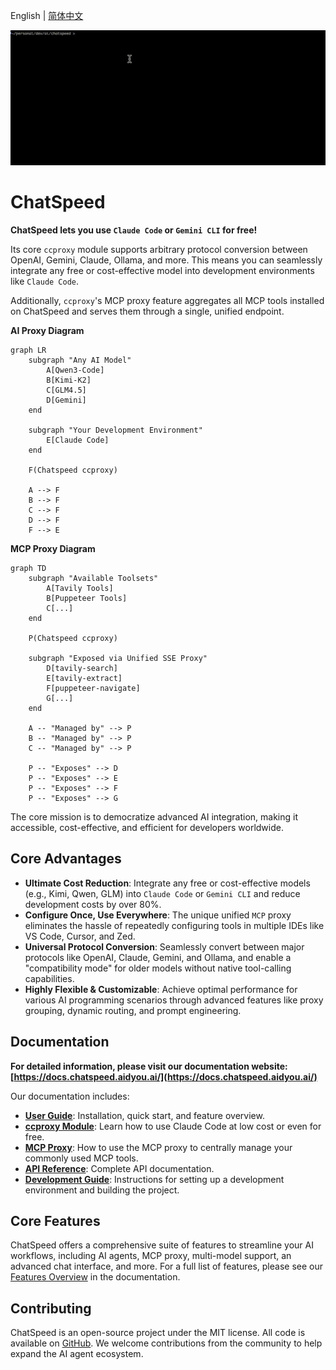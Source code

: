 English | [简体中文](./README.zh-CN.md)

![claude code](assets/images/claude.gif)

# ChatSpeed

**ChatSpeed lets you use `Claude Code` or `Gemini CLI` for free!**

Its core `ccproxy` module supports arbitrary protocol conversion between OpenAI, Gemini, Claude, Ollama, and more. This means you can seamlessly integrate any free or cost-effective model into development environments like `Claude Code`.

Additionally, `ccproxy`'s MCP proxy feature aggregates all MCP tools installed on ChatSpeed and serves them through a single, unified endpoint.

**AI Proxy Diagram**

```mermaid
graph LR
    subgraph "Any AI Model"
        A[Qwen3-Code]
        B[Kimi-K2]
        C[GLM4.5]
        D[Gemini]
    end

    subgraph "Your Development Environment"
        E[Claude Code]
    end

    F(Chatspeed ccproxy)

    A --> F
    B --> F
    C --> F
    D --> F
    F --> E
```

**MCP Proxy Diagram**

```mermaid
graph TD
    subgraph "Available Toolsets"
        A[Tavily Tools]
        B[Puppeteer Tools]
        C[...]
    end

    P(Chatspeed ccproxy)

    subgraph "Exposed via Unified SSE Proxy"
        D[tavily-search]
        E[tavily-extract]
        F[puppeteer-navigate]
        G[...]
    end

    A -- "Managed by" --> P
    B -- "Managed by" --> P
    C -- "Managed by" --> P

    P -- "Exposes" --> D
    P -- "Exposes" --> E
    P -- "Exposes" --> F
    P -- "Exposes" --> G
```

The core mission is to democratize advanced AI integration, making it accessible, cost-effective, and efficient for developers worldwide.

## Core Advantages

- **Ultimate Cost Reduction**: Integrate any free or cost-effective models (e.g., Kimi, Qwen, GLM) into `Claude Code` or `Gemini CLI` and reduce development costs by over 80%.
- **Configure Once, Use Everywhere**: The unique unified `MCP` proxy eliminates the hassle of repeatedly configuring tools in multiple IDEs like VS Code, Cursor, and Zed.
- **Universal Protocol Conversion**: Seamlessly convert between major protocols like OpenAI, Claude, Gemini, and Ollama, and enable a "compatibility mode" for older models without native tool-calling capabilities.
- **Highly Flexible & Customizable**: Achieve optimal performance for various AI programming scenarios through advanced features like proxy grouping, dynamic routing, and prompt engineering.

## Documentation

**For detailed information, please visit our documentation website: [https://docs.chatspeed.aidyou.ai/](https://docs.chatspeed.aidyou.ai/)**

Our documentation includes:

- **[User Guide](https://docs.chatspeed.aidyou.ai/en/guide/)**: Installation, quick start, and feature overview.
- **[ccproxy Module](https://docs.chatspeed.aidyou.ai/en/ccproxy/)**: Learn how to use Claude Code at low cost or even for free.
- **[MCP Proxy](https://docs.chatspeed.aidyou.ai/en/mcp/)**: How to use the MCP proxy to centrally manage your commonly used MCP tools.
- **[API Reference](https://docs.chatspeed.aidyou.ai/en/api/)**: Complete API documentation.
- **[Development Guide](https://docs.chatspeed.aidyou.ai/en/guide/development.html)**: Instructions for setting up a development environment and building the project.

## Core Features

ChatSpeed offers a comprehensive suite of features to streamline your AI workflows, including AI agents, MCP proxy, multi-model support, an advanced chat interface, and more. For a full list of features, please see our [Features Overview](https://docs.chatspeed.aidyou.ai/en/guide/features/overview.html) in the documentation.

## Contributing

ChatSpeed is an open-source project under the MIT license. All code is available on [GitHub](https://github.com/aidyou/chatspeed). We welcome contributions from the community to help expand the AI agent ecosystem.